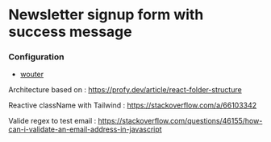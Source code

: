 # Newsletter signup form with success message

### Configuration

- [wouter](https://github.com/molefrog/wouter?tab=readme-ov-file)


Architecture based on : https://profy.dev/article/react-folder-structure

Reactive className with Tailwind : https://stackoverflow.com/a/66103342

Valide regex to test email : https://stackoverflow.com/questions/46155/how-can-i-validate-an-email-address-in-javascript